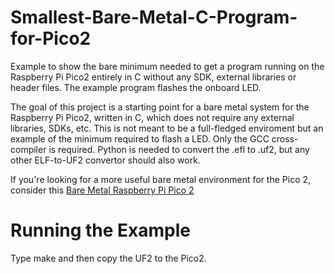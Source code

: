 # Smallest-Bare-Metal-C-Program-for-Pico2
Example to show the bare minimum needed to get a program running on the Raspberry Pi Pico2 entirely in C without any SDK, external libraries or header files.  The example program flashes the onboard LED.

The goal of this project is a starting point for a bare metal system for the Raspberry Pi Pico2, written in C, which does not require any external libraries, SDKs, etc.  This is not meant to be a full-fledged enviroment but an example of the minimum required to flash a LED. Only the GCC cross-compiler is required.  Python is needed to convert the .efl to .uf2, but any other ELF-to-UF2 convertor should also work.

If you're looking for a more useful bare metal environment for the Pico 2, consider this [Bare Metal Raspberry Pi Pico 2](https://github.com/dougsummerville/Bare-Metal-Raspberry-Pi-Pico-2)

# Running the Example
Type make and then copy the UF2 to the Pico2.
